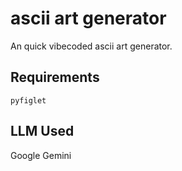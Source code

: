 # ascii art generator
An quick vibecoded ascii art generator.

## Requirements
`pyfiglet`

## LLM Used
Google Gemini
